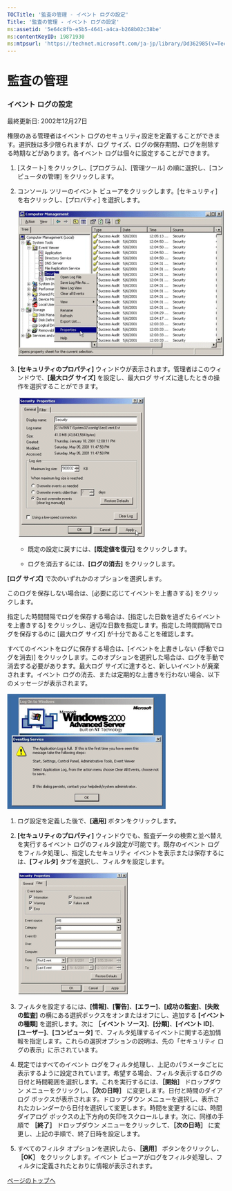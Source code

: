 ```yaml
---
TOCTitle: '監査の管理 ‐ イベント ログの設定'
Title: '監査の管理 ‐ イベント ログの設定'
ms:assetid: '5e64c8fb-e5b5-4641-a4ca-b268b02c38be'
ms:contentKeyID: 19871930
ms:mtpsurl: 'https://technet.microsoft.com/ja-jp/library/Dd362985(v=TechNet.10)'
---
```


監査の管理
==========

### イベント ログの設定

最終更新日: 2002年12月27日

権限のある管理者はイベント ログのセキュリティ設定を定義することができます。選択肢は多少限られますが、ログ サイズ、ログの保存期間、ログを削除する時期などがあります。各イベント ログは個々に設定することができます。

1.  \[スタート\] をクリックし、\[プログラム\]、\[管理ツール\] の順に選択し、\[コンピュータの管理\] をクリックします。

2.  コンソール ツリーのイベント ビューアをクリックします。\[セキュリティ\] を右クリックし、\[プロパティ\] を選択します。

    ![](images/Dd362985.w2kab164(ja-jp,TechNet.10).gif)

3.  **\[セキュリティのプロパティ\]** ウィンドウが表示されます。管理者はこのウィンドウで、**\[最大ログ サイズ\]** を設定し、最大ログ サイズに達したときの操作を選択することができます。

    ![](images/Dd362985.w2kab165(ja-jp,TechNet.10).gif)

    -   既定の設定に戻すには、**\[既定値を復元\]** をクリックします。

    -   ログを消去するには、**\[ログの消去\]** をクリックします。

**\[ログ サイズ\]** で次のいずれかのオプションを選択します。

このログを保存しない場合は、\[必要に応じてイベントを上書きする\] をクリックします。

指定した時間間隔でログを保存する場合は、\[指定した日数を過ぎたらイベントを上書きする\] をクリックし、適切な日数を指定します。指定した時間間隔でログを保存するのに \[最大ログ サイズ\] が十分であることを確認します。

すべてのイベントをログに保存する場合は、\[イベントを上書きしない (手動でログを消去)\] をクリックします。このオプションを選択した場合は、ログを手動で消去する必要があります。最大ログ サイズに達すると、新しいイベントが廃棄されます。イベント ログの消去、または定期的な上書きを行わない場合、以下のメッセージが表示されます。

![](images/Dd362985.w2kab166(ja-jp,TechNet.10).gif)

1.  ログ設定を定義した後で、**\[適用\]** ボタンをクリックします。

2.  **\[セキュリティのプロパティ\]** ウィンドウでも、監査データの検索と並べ替えを実行するイベント ログのフィルタ設定が可能です。既存のイベント ログをフィルタ処理し、指定したセキュリティ イベントを表示または保存するには、**\[フィルタ\]** タブを選択し、フィルタを設定します。

    ![](images/Dd362985.w2kab167(ja-jp,TechNet.10).gif)

3.  フィルタを設定するには、**\[情報\]**、**\[警告\]**、**\[エラー\]**、**\[成功の監査\]**、**\[失敗の監査\]** の横にある選択ボックスをオンまたはオフにし、追加する **\[イベントの種類\]** を選択します。次に **［イベント ソース\]**、**\[分類\]**、**\[イベント ID\]**、**\[ユーザー\]**、**\[コンピュータ\]** で、フィルタ処理するイベントに関する追加情報を指定します。これらの選択オプションの説明は、先の「セキュリティ ログの表示」に示されています。

4.  既定ではすべてのイベント ログをフィルタ処理し、上記のパラメータごとに表示するように設定されています。希望する場合、フィルタ表示するログの日付と時間範囲を選択します。これを実行するには、**［開始］** ドロップダウン メニューをクリックし、**［次の日時］** に変更します。日付と時間のダイアログ ボックスが表示されます。ドロップダウン メニューを選択し、表示されたカレンダーから日付を選択して変更します。時間を変更するには、時間ダイアログ ボックスの上下方向の矢印をスクロールします。次に、同様の手順で **［終了］** ドロップダウン メニューをクリックして、**［次の日時］** に変更し、上記の手順で、終了日時を設定します。

5.  すべてのフィルタ オプションを選択したら、**［適用］** ボタンをクリックし、**［OK］** をクリックします。イベント ビューアがログをフィルタ処理し、フィルタに定義されたとおりに情報が表示されます。

[](#mainsection)[ページのトップへ](#mainsection)
